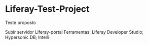 # Liferay-Test-Project
Teste proposto

Subir servidor Liferay-portal
Ferramentas: Liferay Developer Studio; Hypersonic DB; Intelli
